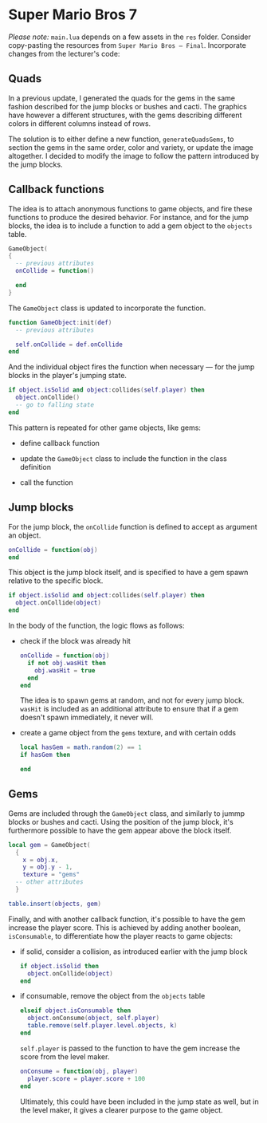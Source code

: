 # Super Mario Bros 7

_Please note:_ `main.lua` depends on a few assets in the `res` folder. Consider copy-pasting the resources from `Super Mario Bros — Final`.
Incorporate changes from the lecturer's code:

## Quads

In a previous update, I generated the quads for the gems in the same fashion described for the jump blocks or bushes and cacti. The graphics have however a different structures, with the gems describing different colors in different columns instead of rows.

The solution is to either define a new function, `generateQuadsGems`, to section the gems in the same order, color and variety, or update the image altogether. I decided to modify the image to follow the pattern introduced by the jump blocks.

## Callback functions

The idea is to attach anonymous functions to game objects, and fire these functions to produce the desired behavior. For instance, and for the jump blocks, the idea is to include a function to add a gem object to the `objects` table.

```lua
GameObject(
{
  -- previous attributes
  onCollide = function()

  end
}
```

The `GameObject` class is updated to incorporate the function.

```lua
function GameObject:init(def)
  -- previous attributes

  self.onCollide = def.onCollide
end
```

And the individual object fires the function when necessary — for the jump blocks in the player's jumping state.

```lua
if object.isSolid and object:collides(self.player) then
  object.onCollide()
  -- go to falling state
end
```

This pattern is repeated for other game objects, like gems:

- define callback function

- update the `GameObject` class to include the function in the class definition

- call the function

## Jump blocks

For the jump block, the `onCollide` function is defined to accept as argument an object.

```lua
onCollide = function(obj)
end
```

This object is the jump block itself, and is specified to have a gem spawn relative to the specific block.

```lua
if object.isSolid and object:collides(self.player) then
  object.onCollide(object)
end
```

In the body of the function, the logic flows as follows:

- check if the block was already hit

  ```lua
  onCollide = function(obj)
    if not obj.wasHit then
      obj.wasHit = true
    end
  end
  ```

  The idea is to spawn gems at random, and not for every jump block. `wasHit` is included as an additional attribute to ensure that if a gem doesn't spawn immediately, it never will.

- create a game object from the `gems` texture, and with certain odds

  ```lua
  local hasGem = math.random(2) == 1
  if hasGem then

  end
  ```

## Gems

Gems are included through the `GameObject` class, and similarly to jummp blocks or bushes and cacti. Using the position of the jump block, it's furthermore possible to have the gem appear above the block itself.

```lua
local gem = GameObject(
  {
    x = obj.x,
    y = obj.y - 1,
    texture = "gems"
  -- other attributes
  }

table.insert(objects, gem)
```

Finally, and with another callback function, it's possible to have the gem increase the player score. This is achieved by adding another boolean, `isConsumable`, to differentiate how the player reacts to game objects:

- if solid, consider a collision, as introduced earlier with the jump block

  ```lua
  if object.isSolid then
    object.onCollide(object)
  end
  ```

- if consumable, remove the object from the `objects` table

  ```lua
  elseif object.isConsumable then
    object.onConsume(object, self.player)
    table.remove(self.player.level.objects, k)
  end
  ```

  `self.player` is passed to the function to have the gem increase the score from the level maker.

  ```lua
  onConsume = function(obj, player)
    player.score = player.score + 100
  end
  ```

  Ultimately, this could have been included in the jump state as well, but in the level maker, it gives a clearer purpose to the game object.
